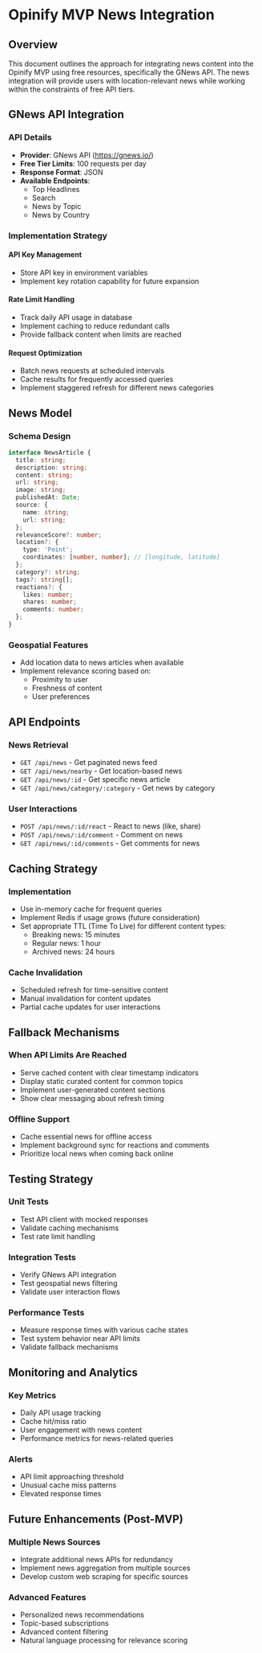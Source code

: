# Opinify MVP News Integration

## Overview
This document outlines the approach for integrating news content into the Opinify MVP using free resources, specifically the GNews API. The news integration will provide users with location-relevant news while working within the constraints of free API tiers.

## GNews API Integration

### API Details
- **Provider**: GNews API (https://gnews.io/)
- **Free Tier Limits**: 100 requests per day
- **Response Format**: JSON
- **Available Endpoints**:
  - Top Headlines
  - Search
  - News by Topic
  - News by Country

### Implementation Strategy

#### API Key Management
- Store API key in environment variables
- Implement key rotation capability for future expansion

#### Rate Limit Handling
- Track daily API usage in database
- Implement caching to reduce redundant calls
- Provide fallback content when limits are reached

#### Request Optimization
- Batch news requests at scheduled intervals
- Cache results for frequently accessed queries
- Implement staggered refresh for different news categories

## News Model

### Schema Design
```typescript
interface NewsArticle {
  title: string;
  description: string;
  content: string;
  url: string;
  image: string;
  publishedAt: Date;
  source: {
    name: string;
    url: string;
  };
  relevanceScore?: number;
  location?: {
    type: 'Point';
    coordinates: [number, number]; // [longitude, latitude]
  };
  category?: string;
  tags?: string[];
  reactions?: {
    likes: number;
    shares: number;
    comments: number;
  };
}
```

### Geospatial Features
- Add location data to news articles when available
- Implement relevance scoring based on:
  - Proximity to user
  - Freshness of content
  - User preferences

## API Endpoints

### News Retrieval
- `GET /api/news` - Get paginated news feed
- `GET /api/news/nearby` - Get location-based news
- `GET /api/news/:id` - Get specific news article
- `GET /api/news/category/:category` - Get news by category

### User Interactions
- `POST /api/news/:id/react` - React to news (like, share)
- `POST /api/news/:id/comment` - Comment on news
- `GET /api/news/:id/comments` - Get comments for news

## Caching Strategy

### Implementation
- Use in-memory cache for frequent queries
- Implement Redis if usage grows (future consideration)
- Set appropriate TTL (Time To Live) for different content types:
  - Breaking news: 15 minutes
  - Regular news: 1 hour
  - Archived news: 24 hours

### Cache Invalidation
- Scheduled refresh for time-sensitive content
- Manual invalidation for content updates
- Partial cache updates for user interactions

## Fallback Mechanisms

### When API Limits Are Reached
- Serve cached content with clear timestamp indicators
- Display static curated content for common topics
- Implement user-generated content sections
- Show clear messaging about refresh timing

### Offline Support
- Cache essential news for offline access
- Implement background sync for reactions and comments
- Prioritize local news when coming back online

## Testing Strategy

### Unit Tests
- Test API client with mocked responses
- Validate caching mechanisms
- Test rate limit handling

### Integration Tests
- Verify GNews API integration
- Test geospatial news filtering
- Validate user interaction flows

### Performance Tests
- Measure response times with various cache states
- Test system behavior near API limits
- Validate fallback mechanisms

## Monitoring and Analytics

### Key Metrics
- Daily API usage tracking
- Cache hit/miss ratio
- User engagement with news content
- Performance metrics for news-related queries

### Alerts
- API limit approaching threshold
- Unusual cache miss patterns
- Elevated response times

## Future Enhancements (Post-MVP)

### Multiple News Sources
- Integrate additional news APIs for redundancy
- Implement news aggregation from multiple sources
- Develop custom web scraping for specific sources

### Advanced Features
- Personalized news recommendations
- Topic-based subscriptions
- Advanced content filtering
- Natural language processing for relevance scoring
